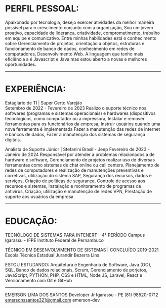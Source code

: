 # PERFIL PESSOAL:

Apaixonado por tecnologia, desejo exercer atividades da melhor maneira possível para o crescimento conjunto com a organização, Sou um jovem proativo, capacidade de liderança, criatividade, comprometimento, trabalho em equipe e comunicativo. 
Entre minhas habilidades está o conhecimento sobre Gerenciamento de projetos, orientação a objetos, estruturas e funcionamento de banco de dados, conhecimento em redes de computadores, Desenvolvimento Web. A linguagem que tenho mais eficiência a é Javascript e Java  mas estou aberto a novas e melhores oportunidades.

-------------------------------------------------------------------------------------------------------------------------------------------------------------------------

# EXPERIÊNCIA:

Estagiário de TI | Super Certo Varejão  
Setembro de 2022 - Fevereiro de 2023
Realizo o suporte técnico nos softwares (programas e sistemas operacionais) e hardwares (dispositivos tecnológicos, como computador ou a impressora, Instalar e remover ferramentas para os funcionários da empresa, Instruir usuários quando uma nova ferramenta é implementada Fazer a manutenção das redes de internet e bancos de dados, Fazer a manutenção dos sistemas de segurança digitais.

Analista de Suporte Júnior | Stefanini Brasil - Jeep
Fevereiro de 2023 - Janeiro de 2024
Responsável por atender a problemas relacionados a de hardware e software, Gerenciamento de projetos realizar uso de diversas ferramentas como sistemas de chat online ou call centers. Planejamento de redes de computadores e realização de manutenções preventivas e corretivas, utilização do sistema SAP, Segurança dos recursos, dados e serviços, Criação de políticas de segurança, Controle de acesso aos recursos e sistemas, Instalação e monitoramento de programas de antivírus, Criação, utilização e manutenção de redes VPN, Prestação de suporte aos usuários da empresa.

-------------------------------------------------------------------------------------------------------------------------------------------------------------------------

# EDUCAÇÃO:
TECNÓLOGO DE SISTEMAS PARA INTENERT – 4° PERÍODO
Campus Igarassu - IFPE Instituto Federal de Pernambuco

TÉCNICO EM DESENVOLVIMENTO DE SISTEMAS | CONCLUÍDO 2019-2021
Escola Técnica Estadual Jurandir Bezerra Lins

ESTOU ESTUDANDO:
Arquitetura e Engenharia de Software, Java (OO), SQL, Banco de dados relacionais, Scrum, Gerenciamento de porjetos,  JavaScript, PYTHON, PHP, CSS e HTML, Node JS, Laravel, React e Versionamento com Git e GitHub

-------------------------------------------------------------------------------------------------------------------------------------------------------------------------

EMERSON LIMA DOS SANTOS
Developer Jr
Igarassu - PE
(81) 98520-0712
emersonssantos321@gmail.com
emerson-dev